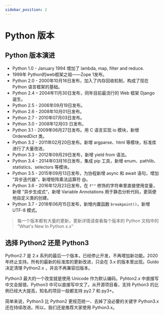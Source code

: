 ```yaml
---
sidebar_position: 2
---
```


# Python 版本



## Python 版本演进

- Python 1.0 - January 1994 增加了 lambda, map, filter and reduce.
- 1999年 Python的web框架之祖——Zope 1发布。
- Python 2.0 - 2000年10月16日发布，加入了内存回收机制，构成了现在 Python 语言框架的基础。
- Python 2.4 – 2004年11月30日发布，同年目前最流行的 Web 框架 Django 诞生。
- Python 2.5 - 2006年09月19日发布。
- Python 2.6 - 2008年10月01日发布。
- Python 2.7 - 2010年07月03日发布。
- Python 3.0 - 2008年12月03 日发布。
- Python 3.1 - 2009年06月27日发布。用 C 语言实现 io 模块，新增 OrderedDict 类。
- Python 3.2 - 2011年02月20日发布。新增 argparse、html 等模块，标准库进行了大量改进。
- Python 3.3 - 2012年09月29日发布，新增 yield from 语法。
- Python 3.4 - 2014年03月16日发布，集成 pip 工具，新增 enum、pathlib、statistics、selectors 等模块。
- Python 3.5 - 2015年09月13日发布，为协程新增 async 和 await 语句，增加 ”异步迭代器“，新增矩阵乘法运算符 @。
- Python 3.6 - 2016年12月23日发布，在 `f""` 修饰的字符串里直接使用变量，新增 ”异步生成式“，新增 Variable Annotations 用于静态分析代码，更简便地自定义类的创建。
- Python 3.7 - 2018年06月15日发布，新增内置函数 `breakpoint()`，新增 UTF-8 模式。



> 每一个版本都有大量的更新，更新详情请查看每个版本的 Python 文档中的 ”What's New In Python x.x“



## 选择 Python2 还是 Python3

Python2.7 是 2.x 系列的最后一个版本，已经停止开发，不再增加新功能。2020年终止支持。所有的最新的标准库的更新改进，只会在 3.x 的版本里出现。Guido 决定清理 Python2.x ，并且不再兼容旧版本。

Python3 最大的一个改变就是使用 Unicode 作为默认编码。Pyhton2.x 中直接写中文会报错，Python3 中可以直接写中文了。从开源项目看，支持 Python3 的比例已经大大提高，知名的项目一般都支持 py2.7 和 py3+。

简单来说，Python3 比 Python2 更规范统一、去掉了没必要的关键字 Python3.x 还在持续改进。所以，我们还是推荐大家使用 Python3.x。


